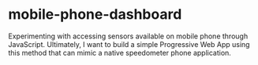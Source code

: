 # mobile-phone-dashboard
Experimenting with accessing sensors available on mobile phone through JavaScript. Ultimately, I want to build a simple Progressive Web App using this method that can mimic a native speedometer phone application.

